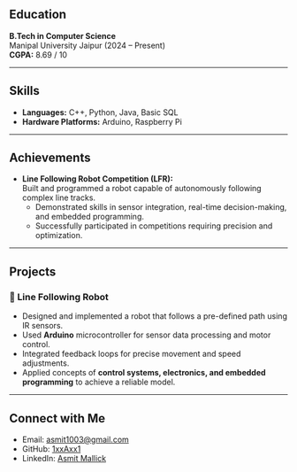 ## Education  

**B.Tech in Computer Science**  
Manipal University Jaipur (2024 – Present)  
**CGPA:** 8.69 / 10  

---

## Skills  

- **Languages:** C++, Python, Java, Basic SQL  
- **Hardware Platforms:** Arduino, Raspberry Pi  

---

## Achievements  

- **Line Following Robot Competition (LFR):**  
  Built and programmed a robot capable of autonomously following complex line tracks.  
  - Demonstrated skills in sensor integration, real-time decision-making, and embedded programming.  
  - Successfully participated in competitions requiring precision and optimization.  

---

## Projects  

### 🔹 Line Following Robot  
- Designed and implemented a robot that follows a pre-defined path using IR sensors.  
- Used **Arduino** microcontroller for sensor data processing and motor control.  
- Integrated feedback loops for precise movement and speed adjustments.  
- Applied concepts of **control systems, electronics, and embedded programming** to achieve a reliable model.  

---

## Connect with Me  

- Email: [asmit1003@gmail.com](mailto:asmit1003@gmail.com)  
- GitHub: [1xxAxx1](https://github.com/1xxAxx1)  
- LinkedIn: [Asmit Mallick](https://www.linkedin.com/in/asmit-mallick/) 
